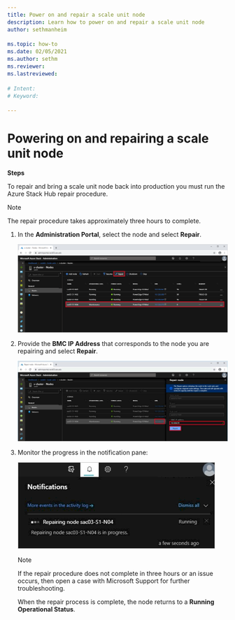 ```yaml
---
title: Power on and repair a scale unit node
description: Learn how to power on and repair a scale unit node
author: sethmanheim

ms.topic: how-to
ms.date: 02/05/2021
ms.author: sethm
ms.reviewer: 
ms.lastreviewed: 

# Intent: 
# Keyword: 

---
```


# Powering on and repairing a scale unit node

**Steps**

To repair and bring a scale unit node back into production you must
run the Azure Stack Hub repair procedure.

> [!NOTE]
> The repair procedure takes approximately three hours to
complete.

1.  In the **Administration Portal**, select the node and select **Repair**.

    ![Screenshot that shows the 'Administration - Nodes' page with a node and the 'Repair' action selected.](media/image-52.png)

1.  Provide the **BMC IP Address** that corresponds to the node you are repairing and select **Repair**.

    ![Screenshot that shows the 'Administration - Nodes' page with a node selected, the I P address highlighted and the 'Repair node' dialog displayed.](media/image-53.png)

1.  Monitor the progress in the notification pane:

    ![Screenshot that shows the 'Notifications' pane and 'Repairing node - Running' displayed.](media/image-54.png)
    
    
    > [!NOTE]
    > If the repair procedure does not complete in three hours or
    an issue occurs, then open a case with Microsoft Support for further troubleshooting.
    
    When the repair process is complete, the node returns to a **Running
    Operational Status**.
    
